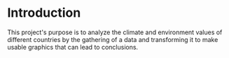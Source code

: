 # Introduction
This project's purpose is to analyze the climate and environment values of different countries by the gathering of a data and transforming it to make usable graphics that can lead to conclusions.
